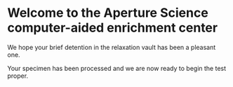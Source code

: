 # Welcome to the Aperture Science computer-aided enrichment center

We hope your brief detention in the relaxation vault has been a pleasant one.

Your specimen has been processed and we are now ready to begin the test proper.
